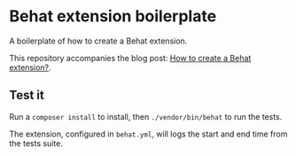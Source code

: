 # Behat extension boilerplate

A boilerplate of how to create a Behat extension.

This repository accompanies the blog post: [How to create a Behat extension?](https://monitaurus.github.io/posts/how-to-create-a-behat-extension.html).

## Test it

Run a `composer install` to install, then `./vendor/bin/behat` to run the tests.

The extension, configured in `behat.yml`, will logs the start and end time from the tests suite.
